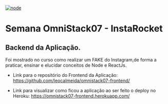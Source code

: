 [![node](https://img.shields.io/badge/node->=12.16.3-<COLOR>.svg)](https://nodejs.org/en/)

# Semana OmniStack07 - InstaRocket
## Backend da Aplicação.

Foi mostrado no curso como realizar um FAKE do Instagram,de forma a praticar, ensinar e elucidar conceitos de Node e ReactJs.

* Link para o repositório do Frontend da Aplicação: https://github.com/leocalmeida/omnistack07-frontend/

* Link para visualizar como ficou a aplicação ao ser feito o deploy no Heroku: https://omnistack07-frontend.herokuapp.com/

